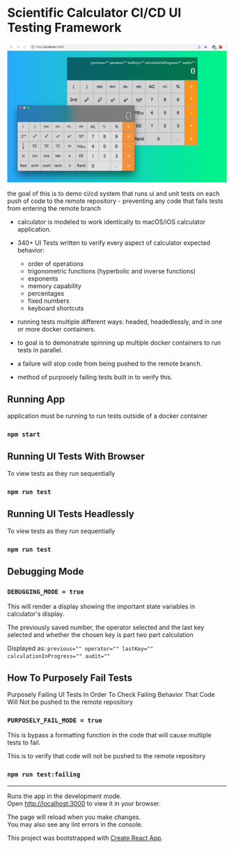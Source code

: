 # Scientific Calculator CI/CD UI Testing Framework

![image info](code/public/react-calculator.png)

the goal of this is to demo ci/cd system that runs ui and unit tests on each push of code to the remote repository - preventing any code that fails tests from entering the remote branch

- calculator is modeled to work identically to macOS/iOS calculator application.
- 340+ UI Tests written to verify every aspect of calculator expected behavior:

  - order of operations
  - trigonometric functions (hyperbolic and inverse functions)
  - exponents
  - memory capability
  - percentages
  - fixed numbers
  - keyboard shortcuts

- running tests multiple different ways: headed, headedlessly, and in one or more docker containers.
- to goal is to demonstrate spinning up multiple docker containers to run tests in parallel.
- a failure will stop code from being pushed to the remote branch.
- method of purposely failing tests built in to verify this.

## Running App

application must be running to run tests outside of a docker container

### `npm start`

## Running UI Tests With Browser

To view tests as they run sequentially

### `npm run test`

## Running UI Tests Headlessly

To view tests as they run sequentially

### `npm run test`

## Debugging Mode

### `DEBUGGING_MODE = true`

This will render a display showing the important state variables in calculator's display.

The previously saved number, the operator selected and the last key selected and whether the chosen key is part two part calculation

Displayed as: `previous="" operator="" lastKey="" calculationInProgress="" audit=""`

## How To Purposely Fail Tests

Purposely Failing UI Tests In Order To Check Failing Behavior That Code Will Not be pushed to the remote repository

### `PURPOSELY_FAIL_MODE = true`

This is bypass a formatting function in the code that will cause multiple tests to fail.

This is to verify that code will not be pushed to the remote repository

### `npm run test:failing`

---

Runs the app in the development mode.\
Open [http://localhost:3000](http://localhost:3000) to view it in your browser.

The page will reload when you make changes.\
You may also see any lint errors in the console.

This project was bootstrapped with [Create React App](https://github.com/facebook/create-react-app).
